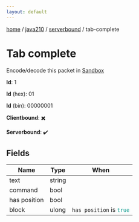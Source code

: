 ```yaml
---
layout: default
---
```


[home](/)  /  [java210](/protocol/java210)  /  [serverbound](/protocol/java210/serverbound)  /  tab-complete

# Tab complete

Encode/decode this packet in [Sandbox](../../../sandbox/java210#Serverbound.TabComplete)

**Id**: 1

**Id** (hex): 01

**Id** (bin): 00000001

**Clientbound**: ✖️

**Serverbound**: ✔️

## Fields

Name | Type | When
---|---|:---:
text | string | 
command | bool | 
has position | bool | 
block | ulong | <code>has position</code> is <code><span style="color:#009688">true</span></code>
